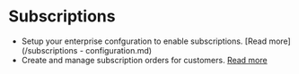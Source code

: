 # Subscriptions
* Setup your enterprise confguration to enable subscriptions. [Read more](/subscriptions - configuration.md)
* Create and manage subscription orders for customers. [Read more](/subscriptions/subscriptions-creating-and-managing-orders.md)


